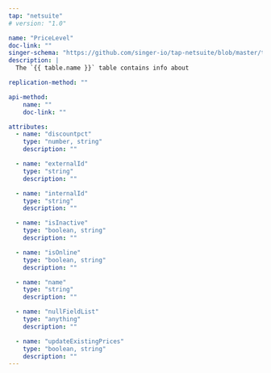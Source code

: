 ```yaml
---
tap: "netsuite"
# version: "1.0"

name: "PriceLevel"
doc-link: ""
singer-schema: "https://github.com/singer-io/tap-netsuite/blob/master/tap_netsuite/schemas/PriceLevel.json"
description: |
  The `{{ table.name }}` table contains info about 

replication-method: ""

api-method:
    name: ""
    doc-link: ""

attributes:
  - name: "discountpct"
    type: "number, string"
    description: ""

  - name: "externalId"
    type: "string"
    description: ""

  - name: "internalId"
    type: "string"
    description: ""

  - name: "isInactive"
    type: "boolean, string"
    description: ""

  - name: "isOnline"
    type: "boolean, string"
    description: ""

  - name: "name"
    type: "string"
    description: ""

  - name: "nullFieldList"
    type: "anything"
    description: ""

  - name: "updateExistingPrices"
    type: "boolean, string"
    description: ""
---
```

